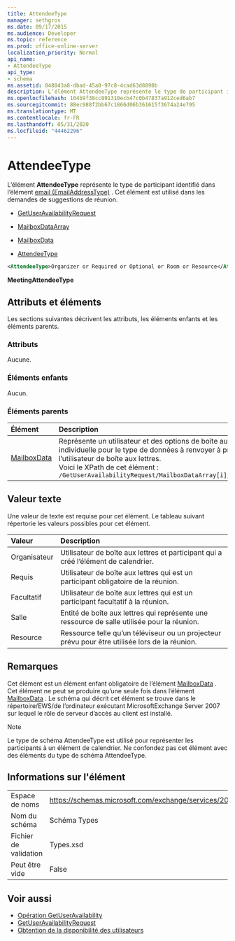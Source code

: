```yaml
---
title: AttendeeType
manager: sethgros
ms.date: 09/17/2015
ms.audience: Developer
ms.topic: reference
ms.prod: office-online-server
localization_priority: Normal
api_name:
- AttendeeType
api_type:
- schema
ms.assetid: 048043a8-dbad-45a0-97c8-4cad63d8898b
description: L’élément AttendeeType représente le type de participant identifié dans l’élément email (EmailAddressType). Cet élément est utilisé dans les demandes de suggestions de réunion.
ms.openlocfilehash: 104b9f38cc891310ecb47c0b47837a912ced6ab7
ms.sourcegitcommit: 88ec988f2bb67c1866d06b361615f3674a24e795
ms.translationtype: MT
ms.contentlocale: fr-FR
ms.lasthandoff: 05/31/2020
ms.locfileid: "44462296"
---
```

# <a name="attendeetype"></a>AttendeeType

L’élément **AttendeeType** représente le type de participant identifié dans l’élément [email (EmailAddressType)](email-emailaddresstype.md) . Cet élément est utilisé dans les demandes de suggestions de réunion. 
  
- [GetUserAvailabilityRequest](getuseravailabilityrequest.md)
  
- [MailboxDataArray](mailboxdataarray.md)
  
- [MailboxData](mailboxdata.md)
  
- [AttendeeType](attendeetype.md)
  
```xml
<AttendeeType>Organizer or Required or Optional or Room or Resource</AttendeeType>
```

 **MeetingAttendeeType**
## <a name="attributes-and-elements"></a>Attributs et éléments

Les sections suivantes décrivent les attributs, les éléments enfants et les éléments parents.
  
### <a name="attributes"></a>Attributs

Aucune.
  
### <a name="child-elements"></a>Éléments enfants

Aucun.
  
### <a name="parent-elements"></a>Éléments parents

|**Élément**|**Description**|
|:-----|:-----|
|[MailboxData](mailboxdata.md) <br/> |Représente un utilisateur et des options de boîte aux lettres individuelle pour le type de données à renvoyer à propos de l’utilisateur de boîte aux lettres.  <br/> Voici le XPath de cet élément :  <br/>  `/GetUserAvailabilityRequest/MailboxDataArray[i]/MailboxData` <br/> |
   
## <a name="text-value"></a>Valeur texte

Une valeur de texte est requise pour cet élément. Le tableau suivant répertorie les valeurs possibles pour cet élément.
  
|**Valeur**|**Description**|
|:-----|:-----|
|Organisateur  <br/> |Utilisateur de boîte aux lettres et participant qui a créé l’élément de calendrier.  <br/> |
|Requis  <br/> |Utilisateur de boîte aux lettres qui est un participant obligatoire de la réunion.  <br/> |
|Facultatif  <br/> |Utilisateur de boîte aux lettres qui est un participant facultatif à la réunion.  <br/> |
|Salle  <br/> |Entité de boîte aux lettres qui représente une ressource de salle utilisée pour la réunion.  <br/> |
|Resource  <br/> |Ressource telle qu’un téléviseur ou un projecteur prévu pour être utilisée lors de la réunion.  <br/> |
   
## <a name="remarks"></a>Remarques

Cet élément est un élément enfant obligatoire de l’élément [MailboxData](mailboxdata.md) . Cet élément ne peut se produire qu’une seule fois dans l’élément [MailboxData](mailboxdata.md) . Le schéma qui décrit cet élément se trouve dans le répertoire/EWS/de l’ordinateur exécutant MicrosoftExchange Server 2007 sur lequel le rôle de serveur d’accès au client est installé. 
  
> [!NOTE]
> Le type de schéma AttendeeType est utilisé pour représenter les participants à un élément de calendrier. Ne confondez pas cet élément avec des éléments du type de schéma AttendeeType. 
  
## <a name="element-information"></a>Informations sur l'élément

|||
|:-----|:-----|
|Espace de noms  <br/> |https://schemas.microsoft.com/exchange/services/2006/types  <br/> |
|Nom du schéma  <br/> |Schéma Types  <br/> |
|Fichier de validation  <br/> |Types.xsd  <br/> |
|Peut être vide  <br/> |False  <br/> |
   
## <a name="see-also"></a>Voir aussi

- [Opération GetUserAvailability](getuseravailability-operation.md)
- [GetUserAvailabilityRequest](getuseravailabilityrequest.md)
- [Obtention de la disponibilité des utilisateurs](https://msdn.microsoft.com/library/d4133fcb-9b0f-4e6b-aadf-a389da83516a%28Office.15%29.aspx)

